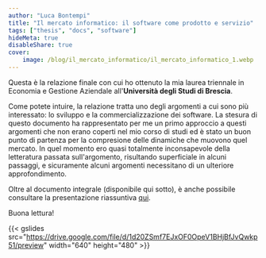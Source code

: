 ```yaml
---
author: "Luca Bontempi"
title: "Il mercato informatico: il software come prodotto e servizio"
tags: ["thesis", "docs", "software"]
hideMeta: true
disableShare: true
cover:
    image: /blog/il_mercato_informatico/il_mercato_informatico_1.webp
---
```


Questa è la relazione finale con cui ho ottenuto la mia laurea triennale in Economia e Gestione Aziendale all'**Università degli Studi di Brescia**.  

Come potete intuire, la relazione tratta uno degli argomenti a cui sono più interessato: lo sviluppo e la commercializzazione dei software. La stesura di questo documento ha rappresentato per me un primo approccio a questi argomenti che non erano coperti nel mio corso di studi ed è stato un buon punto di partenza per la compresione delle dinamiche che muovono quel mercato. In quel momento ero quasi totalmente inconsapevole della letteratura passata sull'argomento, risultando superficiale in alcuni passaggi, e sicuramente alcuni argomenti necessitano di un ulteriore approfondimento.

Oltre al documento integrale (disponibile qui sotto), è anche possibile consultare la presentazione riassuntiva [qui](https://drive.google.com/file/d/1ZRlFalP4vVo2xhBrRofHfawbo5zWem9Z/view?usp=sharing "Presentazione").

Buona lettura!

{{< gslides src="https://drive.google.com/file/d/1d20ZSmf7EJxOF0OpeV1BHjBfJvQwkp51/preview" width="640" height="480" >}}